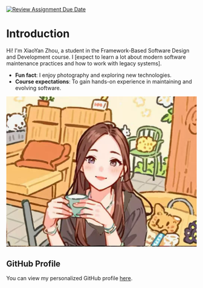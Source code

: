 [![Review Assignment Due Date](https://classroom.github.com/assets/deadline-readme-button-22041afd0340ce965d47ae6ef1cefeee28c7c493a6346c4f15d667ab976d596c.svg)](https://classroom.github.com/a/LQr4ft17)
# Introduction
Hi! I'm XiaoYan Zhou, a student in the Framework-Based Software Design and Development course. 
I [expect to learn a lot about modern software maintenance practices and how to work with legacy systems].

- **Fun fact**: I enjoy photography and exploring new technologies.
- **Course expectations**: To gain hands-on experience in maintaining and evolving software.
  
![My Image](https://github.com/SoftwareMaintenanceEvolution/tutorial-1-jiaoliao66/blob/profile-upload/pro.jpg?raw=true)

## GitHub Profile

You can view my personalized GitHub profile [here](https://github.com/jiaoliao66).


